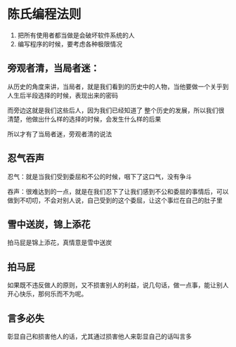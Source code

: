 # 陈氏编程法则

1. 把所有使用者都当做是会破坏软件系统的人
2. 编写程序的时候，要考虑各种极限情况

## 旁观者清，当局者迷：

从历史的角度来讲，当局者，就是我们看到的历史中的人物，当他要做一个关乎到人生后半段选择的时候，表现出来的密码

而旁边这就是我们这些后人，因为我们已经知道了 整个历史的发展，所以我们很清楚，他做出什么样的选择的时候，会发生什么样的后果

所以才有了当局者迷，旁观者清的说法

## 忍气吞声

忍气：就是当我们受到委屈和不公的时候，咽下了这口气，没有争斗

吞声：很难达到的一点，就是在我们忍下了让我们感到不公和委屈的事情后，可以做到不叨叨，不会对别人说，自己受到的这个委屈，让这个事烂在自己的肚子里

## 雪中送炭，锦上添花

拍马屁是锦上添花，真情意是雪中送炭

## 拍马屁

如果既不违反做人的原则，又不损害别人的利益，说几句话，做一点事，能让别人开心快乐，那何乐而不为呢。

## 言多必失

彰显自己和损害他人的话，尤其通过损害他人来彰显自己的话叫言多